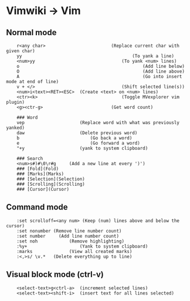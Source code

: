 # Vimwiki -> Vim

## Normal mode
		r<any char>							(Replace current char with given char)
		yy											(To yank a line)
		<num>yy									(To yank <num> lines)
		o												(Add line below)
		O												(Add line above)
		A												(Go into insert mode at end of line)		
		v + </>									(Shift selected line(s))
		<num>i<text><RET><ESC>	(Create <text> on <num> lines)
		<ctr><k>								(Toggle MVexplorer vim plugin)
		<g><ctr-g>							(Get word count)
	
		### Word
		vep						(Replace word with what was previously yanked)
		daw						(Delete previous word)
		b							(Go back a word)
		e							(Go forward a word)
		"+y						(yank to system clipboard)
		
		### Search
		<num>s#)#\0\r#g		(Add a new line at every ')') 
		### [Fold](Fold)		
		### [Marks](Marks)
		### [Selection](Selection)	
		### [Scrolling](Scrolling)
		### [Cursor](Cursor)
		

## Command mode
		:set scrolloff=<any num> (Keep (num) lines above and below the cursor)
		:set nonumber (Remove line number count)
		:set number 	(Add line number count)
		:set noh			(Remove highlighting)
		:%y+					(Yank to system clipboard)
		:marks				(View all created marks)
		:<,>s/ \v.*   (Delete everything up to line)  
		
## Visual block mode (ctrl-v)
		<select-text>g<ctrl-a>	(increment selected lines)
		<select-text><shift-i>	(insert text for all lines selected)
